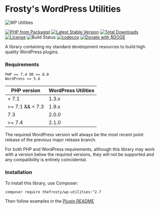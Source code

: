 # Frosty's WordPress Utilities

![WP Utilities](.github/wp-utilities.jpg?raw=true "Frosty's WordPress Utilities")

[![PHP from Packagist](https://img.shields.io/packagist/php-v/thefrosty/wp-utilities.svg)]()
[![Latest Stable Version](https://img.shields.io/packagist/v/thefrosty/wp-utilities.svg)](https://packagist.org/packages/thefrosty/wp-utilities)
[![Total Downloads](https://img.shields.io/packagist/dt/thefrosty/wp-utilities.svg)](https://packagist.org/packages/thefrosty/wp-utilities)
[![License](https://img.shields.io/packagist/l/thefrosty/wp-utilities.svg)](https://packagist.org/packages/thefrosty/wp-utilities)
![Build Status](https://github.com/thefrosty/wp-utilities/actions/workflows/main.yml/badge.svg)
[![codecov](https://codecov.io/gh/thefrosty/wp-utilities/branch/develop/graph/badge.svg?token=UUBVKGTYTG)](https://codecov.io/gh/thefrosty/wp-utilities)
[![Donate with $DOGE](https://img.shields.io/static/v1?style=&logo=dogecoin&label=Donation&message=DFMbUjdxuQNJnbA622e7TNSJ3yxAdAWZEW&color=ba9f33)](#)  

A library containing my standard development resources to build high quality WordPress plugins.

### Requirements

```
PHP >= 7.4 OR >= 8.0
WordPress >= 5.6
```

| PHP version | WordPress Utilities |
| ----------- | ------------------- |
| < 7.1 | 1.3.x |
| \>= 7.1 && < 7.3 | 1.9.x |
| 7.3 | 2.0.0 |
| \>= 7.4 | 2.1.0 |

The required WordPress version will always be the most recent point release of
the previous major release branch.

For both PHP and WordPress requirements, although this library may work with a
version below the required versions, they will not be supported and any
compatibility is entirely coincidental.

### Installation

To install this library, use Composer:

```
composer require thefrosty/wp-utilities:^2.7
```

Then follow examples in the [Plugin README](./src/Plugin/README.md)
